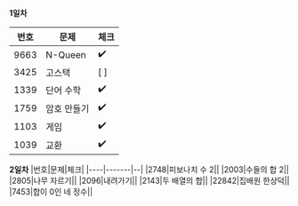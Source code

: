 __1일차__

|번호|문제|체크|
|----|-------|--|
|9663|N-Queen|:heavy_check_mark:|
|3425|고스택|[ ]|
|1339|단어 수학|:heavy_check_mark:|
|1759|암호 만들기|:heavy_check_mark:|
|1103|게임|:heavy_check_mark:|
|1039|교환|:heavy_check_mark:|

__2일차__
|번호|문제|체크|
|----|-------|--|
|2748|피보나치 수 2||
|2003|수들의 합 2||
|2805|나무 자르기||
|2096|내려가기||
|2143|두 배열의 합||
|22842|집배원 한상덕||
|7453|합이 0인 네 정수||